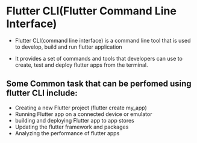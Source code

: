 # Flutter CLI(Flutter Command Line Interface)


- Flutter CLI(command line interface) is a command line tool that is used to develop, build and run flutter application

- It provides a set of commands and tools that developers can use to create, test and deploy flutter apps from the terminal.


## Some Common task that can be perfomed using flutter CLI include: 

 - Creating a new Flutter project (flutter create my_app)
 - Running Flutter app on a connected device or emulator 
 - building and deploying Flutter app to app stores
 - Updating the flutter framework and packages 
 - Analyzing the performance of flutter apps
